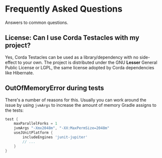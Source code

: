 
# Frequently Asked Questions

Answers to common questions.

## License: Can I use Corda Testacles with my project?

Yes, Corda Testacles can be used as a library/dependency with no side-effect to your own.
The project is distributed under the GNU __Lesser__ General Public License or LGPL, 
the same license adopted by Corda dependencies like Hibernate. 

## OutOfMemoryError during tests

There's a number of reasons for this. Usually you can work around 
the issue by using `jvmArgs` to increase the amount of memory Gradle 
assigns to the tests:

```groovy
test {
    maxParallelForks = 1
    jvmArgs "-Xmx2048m", "-XX:MaxPermSize=2048m"
    useJUnitPlatform {
        includeEngines 'junit-jupiter'
        // ...
    }
}
```